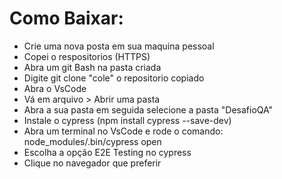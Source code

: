 # Como Baixar:

- Crie uma nova posta em sua maquina pessoal
- Copei o respositorios (HTTPS)
- Abra um git Bash na pasta criada
- Digite git clone "cole" o repositorio copiado
- Abra o VsCode
- Vá em arquivo > Abrir uma pasta
- Abra a sua pasta em seguida selecione a pasta "DesafioQA"
- Instale o cypress (npm install cypress --save-dev)
- Abra um terminal no VsCode e rode o comando: node_modules/.bin/cypress open
- Escolha a opção E2E Testing no cypress
- Clique no navegador que preferir 
